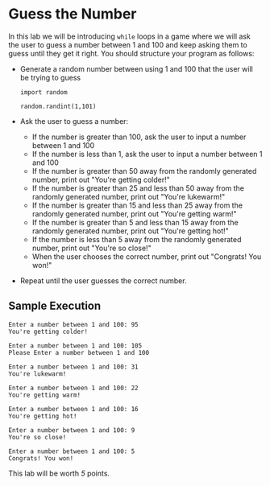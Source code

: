 # Guess the Number

In this lab we will be introducing `while` loops in a game where we will ask the user to guess a number between 1 and 100 and keep asking them to guess until they get it right. You should structure your program as follows:

- Generate a random number between using 1 and 100 that the user will be trying to guess

    ```
    import random

    random.randint(1,101)
    ```
- Ask the user to guess a number:
    - If the number is greater than 100, ask the user to input a number between 1 and 100
    - If the number is less than 1, ask the user to input a number between 1 and 100
    - If the number is greater than 50 away from the randomly generated number, print out "You're getting colder!"
    - If the number is greater than 25 and less than 50 away from the randomly generated number, print out "You're lukewarm!"
    - If the number is greater than 15 and less than 25 away from the randomly generated number, print out "You're getting warm!"
    - If the number is greater than 5 and less than 15 away from the randomly generated number, print out "You're getting hot!"
    - If the number is less than 5 away from the randomly generated number, print out "You're so close!"
    - When the user chooses the correct number, print out "Congrats! You won!"
- Repeat until the user guesses the correct number.

## Sample Execution

```
Enter a number between 1 and 100: 95
You're getting colder!

Enter a number between 1 and 100: 105
Please Enter a number between 1 and 100

Enter a number between 1 and 100: 31
You're lukewarm!

Enter a number between 1 and 100: 22
You're getting warm!

Enter a number between 1 and 100: 16
You're getting hot!

Enter a number between 1 and 100: 9
You're so close!

Enter a number between 1 and 100: 5
Congrats! You won!
```

This lab will be worth *5* points.
